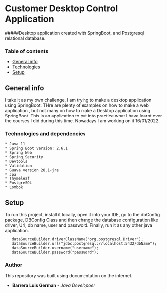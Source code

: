 # <h1> Customer  Desktop Control Application</h1>
#####Desktop application created with SpringBoot, and Postgresql relational database.
<br/>

### Table of contents
* [General info](#general-info)
* [Technologies](#technologies)
* [Setup](#setup)

## General info
I take it as my own challenge, I am trying to make a desktop application using SpringBoot.  THre are plenty of examples
on how to make a web application , but not many on how to make a Desktop application using SpringBoot.
This is an application to put into practice what I have learnt over the courses I did during this time. Nowadays I am
working on it 16/01/2022.


### Technologies and dependencies


````
* Java 11
* Spring Boot version: 2.6.1
* Spring Web
* Spring Security
* Devtools
* Validation
* Guava version 28.1-jre
* Jpa
* Thymeleaf
* PostgreSQL
* Lombok
````

## Setup
To run this project, install it locally, open it into your IDE, go to the dbConfig package, DBConfig Class and then 
change the database configuration like driver, Url, db name, user and password. Finally, run it as any other java 
application. 

```
   dataSourceBuilder.driverClassName("org.postgresql.Driver");
   dataSourceBuilder.url("jdbc:postgresql://localhost:5432/dbName");
   dataSourceBuilder.username("username");
   dataSourceBuilder.password("password");
```

### Author
This repository was built using documentation on the internet.

* **Barrera Luis German**  - *Java Developoer*




 
 


